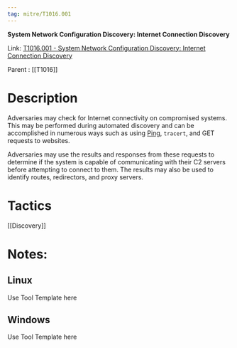 ```yaml
---
tag: mitre/T1016.001
---
```


**System Network Configuration Discovery: Internet Connection Discovery**

Link: [T1016.001 - System Network Configuration Discovery: Internet Connection Discovery](https://attack.mitre.org/techniques/T1016/001)

Parent : [[T1016]]


# Description

Adversaries may check for Internet connectivity on compromised systems. This may be performed during automated discovery and can be accomplished in numerous ways such as using [Ping](https://attack.mitre.org/software/S0097), <code>tracert</code>, and GET requests to websites.

Adversaries may use the results and responses from these requests to determine if the system is capable of communicating with their C2 servers before attempting to connect to them. The results may also be used to identify routes, redirectors, and proxy servers.

# Tactics


[[Discovery]]


# Notes:

## Linux

Use Tool Template here

## Windows

Use Tool Template here